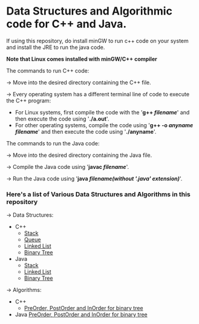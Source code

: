 # Data Structures and Algorithmic code for C++ and Java.

If using this repository, do install minGW to run c++ code on your system and install the JRE to run the java code.

**Note that Linux comes installed with minGW/C++ compiler**

The commands to run C++ code:

-> Move into the desired directory containing the C++ file.

-> Every operating system has a different terminal line of code to execute the C++ program:
   - For Linux systems, first compile the code with the '**g++ _filename_**' and then execute the code using '**./a.out**'.
   - For other operating systems, compile the code using '**g++ -o _anyname_ _filename_**' and then execute the code using '**./anyname**'.

The commands to run the Java code: 

-> Move into the desired directory containing the Java file.

-> Compile the Java code using '**javac _filename_**'.

-> Run the Java code using '**java _filename(without '.java' extension)_**'.

### Here's a list of Various Data Structures and Algorithms in this repository

-> Data Structures:
   - C++
     - <a href="https://github.com/Prathamkrishna/DSA/blob/master/DataStructures/C%2B%2B/stack.cpp">Stack</a>
     - <a href="https://github.com/Prathamkrishna/DSA/blob/master/DataStructures/C%2B%2B/queue.cpp">Queue</a>
     - <a href="https://github.com/Prathamkrishna/DSA/blob/master/DataStructures/C%2B%2B/linkedlist.cpp">Linked List</a>
     - <a href="https://github.com/Prathamkrishna/DSA/blob/master/DataStructures/C%2B%2B/binarytree.cpp">Binary Tree</a>
   - Java
     - <a href="https://github.com/Prathamkrishna/DSA/blob/master/DataStructures/Java/stack.java">Stack</a>
     - <a href="https://github.com/Prathamkrishna/DSA/blob/master/DataStructures/Java/linkedlist.java">Linked List</a>
     - <a href="https://github.com/Prathamkrishna/DSA/blob/master/DataStructures/Java/binarytree.java">Binary Tree</a>
 
-> Algorithms:
   - C++
     - <a href="https://github.com/Prathamkrishna/DSA/blob/master/Algorithms/C%2B%2B/preorder_postorder_inorder_binarytree.cpp">PreOrder, PostOrder and InOrder for binary tree</a>
   - Java
     <a href="https://github.com/Prathamkrishna/DSA/blob/master/Algorithms/Java/preorderpostorderinorderbinarytree.java">PreOrder, PostOrder and InOrder for binary tree</a>


